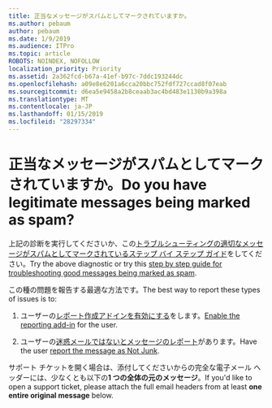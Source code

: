 ```yaml
---
title: 正当なメッセージがスパムとしてマークされていますか。
ms.author: pebaum
author: pebaum
ms.date: 1/9/2019
ms.audience: ITPro
ms.topic: article
ROBOTS: NOINDEX, NOFOLLOW
localization_priority: Priority
ms.assetid: 2a362fcd-b67a-41ef-b97c-7ddc193244dc
ms.openlocfilehash: a09e8e6201a6cca20bbc752fdf727ccad8f07eab
ms.sourcegitcommit: d6ea5e9458a2b8ceaab3ac4bd483e1130b9a398a
ms.translationtype: MT
ms.contentlocale: ja-JP
ms.lasthandoff: 01/15/2019
ms.locfileid: "28297334"
---
```

# <a name="do-you-have-legitimate-messages-being-marked-as-spam"></a><span data-ttu-id="c3b18-102">正当なメッセージがスパムとしてマークされていますか。</span><span class="sxs-lookup"><span data-stu-id="c3b18-102">Do you have legitimate messages being marked as spam?</span></span>

<span data-ttu-id="c3b18-103">上記の診断を実行してくださいか、この[トラブルシューティングの適切なメッセージがスパムとしてマークされているステップ バイ ステップ ガイド](https://docs.microsoft.com/en-us/office365/securitycompliance/prevent-email-from-being-marked-as-spam-0)をしてください。</span><span class="sxs-lookup"><span data-stu-id="c3b18-103">Try the above diagnostic or try this [step by step guide for troubleshooting good messages being marked as spam](https://docs.microsoft.com/en-us/office365/securitycompliance/prevent-email-from-being-marked-as-spam-0).</span></span>
  
<span data-ttu-id="c3b18-104">この種の問題を報告する最適な方法です。</span><span class="sxs-lookup"><span data-stu-id="c3b18-104">The best way to report these types of issues is to:</span></span>
  
1. <span data-ttu-id="c3b18-105">ユーザーの[レポート作成アドインを有効にする](https://docs.microsoft.com/en-us/office365/securitycompliance/enable-the-report-message-add-in?redirectSourcePath=%252fen-us%252farticle%252fEnable-the-Report-Message-add-in-4250c4bc-6102-420b-9e0a-a95064837676#entireorg)をします。</span><span class="sxs-lookup"><span data-stu-id="c3b18-105">[Enable the reporting add-in](https://docs.microsoft.com/en-us/office365/securitycompliance/enable-the-report-message-add-in?redirectSourcePath=%252fen-us%252farticle%252fEnable-the-Report-Message-add-in-4250c4bc-6102-420b-9e0a-a95064837676#entireorg) for the user.</span></span> 
    
2. <span data-ttu-id="c3b18-106">ユーザーの[迷惑メールではないとメッセージのレポート](https://support.office.com/en-us/article/use-the-report-message-add-in-b5caa9f1-cdf3-4443-af8c-ff724ea719d2?ui=en-US&amp;rs=en-US&amp;ad=US)があります。</span><span class="sxs-lookup"><span data-stu-id="c3b18-106">Have the user [report the message as Not Junk](https://support.office.com/en-us/article/use-the-report-message-add-in-b5caa9f1-cdf3-4443-af8c-ff724ea719d2?ui=en-US&amp;rs=en-US&amp;ad=US).</span></span>
    
<span data-ttu-id="c3b18-107">サポート チケットを開く場合は、添付してくださいからの完全な電子メール ヘッダーには、少なくとも以下の**1 つの全体の元のメッセージ**。</span><span class="sxs-lookup"><span data-stu-id="c3b18-107">If you'd like to open a support ticket, please attach the full email headers from at least **one entire original message** below.</span></span> 
  

